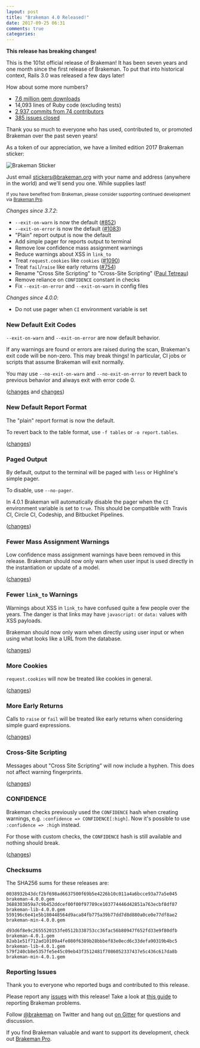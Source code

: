 ```yaml
---
layout: post
title: "Brakeman 4.0 Released!"
date: 2017-09-25 06:31
comments: true
categories: 
---
```


**This release has breaking changes!**

This is the 101st official release of Brakeman! It has been seven years and one month since the first release of Brakeman.
To put that into historical context, Rails 3.0 was released a few days later! 

How about some more numbers?

* [7.6 million gem downloads](https://rubygems.org/gems/brakeman)
* 14,093 lines of Ruby code (excluding tests)
* [2,937 commits from 74 contributors](https://github.com/presidentbeef/brakeman/graphs/contributors)
* [385 issues closed](https://github.com/presidentbeef/brakeman/issues?q=is%3Aissue+is%3Aclosed)

Thank you so much to everyone who has used, contributed to, or promoted Brakeman over the past seven years!

As a token of our appreciation, we have a limited edition 2017 Brakeman sticker:

![Brakeman Sticker](/images/brakeman_anniversary_sticker.png)

Just email stickers@brakeman.org with your name and address (anywhere in the world) and we'll send you one. While supplies last!

<small>If you have benefited from Brakeman, please consider supporting continued development via [Brakeman Pro](https://brakemanpro.com).</small>

_Changes since 3.7.2_:

* `--exit-on-warn` is now the default ([#852](https://github.com/presidentbeef/brakeman/issues/852))
* `--exit-on-error` is now the default ([#1083](https://github.com/presidentbeef/brakeman/issues/1083))
* "Plain" report output is now the default
* Add simple pager for reports output to terminal
* Remove low confidence mass assignment warnings
* Reduce warnings about XSS in `link_to`
* Treat `request.cookies` like `cookies` ([#1090](https://github.com/presidentbeef/brakeman/issues/1090))
* Treat `fail`/`raise` like early returns ([#754](https://github.com/presidentbeef/brakeman/issues/754))
* Rename "Cross Site Scripting" to "Cross-Site Scripting" ([Paul Tetreau](https://github.com/paultetreau))
* Remove reliance on `CONFIDENCE` constant in checks
* Fix `--exit-on-error` and `--exit-on-warn` in config files

_Changes since 4.0.0_:

* Do not use pager when `CI` environment variable is set

### New Default Exit Codes

`--exit-on-warn` and `--exit-on-error` are now default behavior.

If any warnings are found or errors are raised during the scan, Brakeman's exit code will be non-zero. This may break things! In particular, CI jobs or scripts that assume Brakeman will exit normally.

You may use `--no-exit-on-warn` and `--no-exit-on-error` to revert back to previous behavior and always exit with error code 0.

([changes](https://github.com/presidentbeef/brakeman/pull/1085) and [changes](https://github.com/presidentbeef/brakeman/pull/1086))

### New Default Report Format

The "plain" report format is now the default.

To revert back to the table format, use `-f tables` or `-o report.tables`.

([changes](https://github.com/presidentbeef/brakeman/pull/1084))

### Paged Output

By default, output to the terminal will be paged with `less` or Highline's simple pager.

To disable, use `--no-pager`.

In 4.0.1 Brakeman will automatically disable the pager when the `CI` environment variable is set to `true`. This should be compatible with Travis CI, Circle CI, Codeship, and Bitbucket Pipelines.

([changes](https://github.com/presidentbeef/brakeman/pull/1098))

### Fewer Mass Assignment Warnings

Low confidence mass assignment warnings have been removed in this release. Brakeman should now only warn when user input is used directly in the instantiation or update of a model.

([changes](https://github.com/presidentbeef/brakeman/pull/1087))

### Fewer `link_to` Warnings

Warnings about XSS in `link_to` have confused quite a few people over the years. The danger is that links may have `javascript:` or `data:` values with XSS payloads.

Brakeman should now only warn when directly using user input or when using what looks like a URL from the database.

([changes](https://github.com/presidentbeef/brakeman/pull/1093))

### More Cookies

`request.cookies` will now be treated like cookies in general.

([changes](https://github.com/presidentbeef/brakeman/pull/1094))

### More Early Returns

Calls to `raise` or `fail` will be treated like early returns when considering simple guard expressions.

([changes](https://github.com/presidentbeef/brakeman/pull/1089)) 

### Cross-Site Scripting

Messages about "Cross Site Scripting" will now include a hyphen. This does not affect warning fingerprints.

([changes](https://github.com/presidentbeef/brakeman/pull/936))

### CONFIDENCE

Brakeman checks previously used the `CONFIDENCE` hash when creating warnings, e.g. `:confidence => CONFIDENCE[:high]`. Now it's possible to use `:confidence => :high` instead.

For those with custom checks, the `CONFIDENCE` hash is still available and nothing should break.

([changes](https://github.com/presidentbeef/brakeman/pull/1088))

### Checksums

The SHA256 sums for these releases are:

    0038932b43dcf2bf698ad6637500f69b5e4226b10c011a4a6bcce93a77a5e045  brakeman-4.0.0.gem
    3688303859a7c9b452ddcef00f00f97789ce103774446d42851a763ecbf8df87  brakeman-lib-4.0.0.gem
    559196c6e41e5b180448564d9aca84fb775a39b77dd7d8d880a0ce0e77df8ae2  brakeman-min-4.0.0.gem

    d93d6f8e9c2655520153fe0512b338753cc36fac56b80947f652fd33e9f80dfb  brakeman-4.0.1.gem
    82ab1e51f712ad10109a4fe080f6389b28bbbef83e0ecd6c33defa90319b4bc5  brakeman-lib-4.0.1.gem
    579f240cb8e5357fe5e45c09eb43f3512481f7086052337437e5c436c617da8b  brakeman-min-4.0.1.gem

### Reporting Issues

Thank you to everyone who reported bugs and contributed to this release.

Please report any [issues](https://github.com/presidentbeef/brakeman/issues) with this release! Take a look at [this guide](https://github.com/presidentbeef/brakeman/wiki/How-to-Report-a-Brakeman-Issue) to reporting Brakeman problems.

Follow [@brakeman](https://twitter.com/brakeman) on Twitter and hang out [on Gitter](https://gitter.im/presidentbeef/brakeman) for questions and discussion.

If you find Brakeman valuable and want to support its development, check out [Brakeman Pro](https://brakemanpro.com/).
